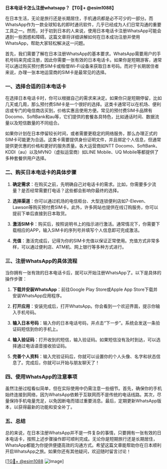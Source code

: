 **日本电话卡怎么注册whatsapp？【TG💪+ @esim1088】**

在日本生活，无论是旅行还是长期居住，手机通讯都是必不可少的一部分。而WhatsApp作为一款全球知名的即时通讯软件，几乎已经成为人们日常沟通的重要工具之一。然而，对于初到日本的人来说，使用日本电话卡注册WhatsApp可能会遇到一些困惑和障碍。这篇文章将详细讲解如何在日本成功注册并使用WhatsApp，帮助大家轻松解决这一问题。

首先，我们需要了解在日本注册WhatsApp的基本要求。WhatsApp需要用户的手机号码来完成注册，因此你需要一张有效的日本电话卡。如果你是短期游客，通常可以通过购买预付费SIM卡或租借Wi-Fi设备来获取日本号码。而对于长期居住者来说，办理一张本地运营商的SIM卡是最常见的选择。

### 一、选择合适的日本电话卡

在选择日本电话卡时，你可以根据自己的需求来决定。如果你只是短期停留，比如几天或几周，那么预付费SIM卡是一个很好的选择。这类卡通常可以在机场、便利店或专门的电信商店买到，价格实惠且使用方便。常见的预付费SIM卡品牌有Docomo、SoftBank和au等，它们提供的套餐各具特色，比如通话时间、数据流量以及短信数量的不同组合。

如果你计划在日本停留较长时间，或者需要更稳定的网络服务，那么办理正式的SIM卡可能更为合适。这类卡需要提供身份证明文件，并且绑定个人信息，但通常提供更优惠的价格和更好的服务质量。各大运营商如NTT Docomo、SoftBank、KDDI（au）以及MVNO（虚拟运营商）如LINE Mobile、UQ Mobile等都提供了多种套餐供用户选择。

### 二、购买日本电话卡的具体步骤

1. **确定需求**：在购买之前，先明确自己对电话卡的需求。比如，你需要多少流量？是否经常需要打电话？这些都会影响你最终的选择。
   
2. **选择渠道**：你可以通过机场的电信柜台、大型连锁便利店如7-Eleven、Lawson等购买预付费SIM卡。此外，许多网站也提供在线订购服务，你可以提前下单后直接到日本取货。

3. **激活SIM卡**：购买后，按照说明书上的指示进行激活。通常情况下，你需要下载相应的APP，输入SIM卡的序列号并填写个人信息即可完成激活。

4. **充值**：激活完成后，记得为你的SIM卡充值以保证正常使用。充值方式非常多样，可以通过便利店、ATM机、网上银行等多种方式进行。

### 三、注册WhatsApp的具体流程

当你拥有一张有效的日本电话卡后，就可以开始注册WhatsApp了。以下是具体的操作步骤：

1. **下载并安装WhatsApp**：前往Google Play Store或Apple App Store下载并安装WhatsApp应用程序。

2. **打开应用**：安装完成后，打开WhatsApp。你会看到一个欢迎界面，提示你输入手机号码。

3. **输入日本号码**：输入你的日本电话号码，并点击“下一步”。系统会发送一条验证码短信到你的手机上。

4. **输入验证码**：打开收到的短信，输入验证码。如果短信没有及时到达，可以选择通过电话语音接收验证码。

5. **完善个人资料**：输入完验证码后，你就可以设置你的个人头像、名字和状态信息了。完成后，你就可以开始与朋友聊天了！

### 四、使用WhatsApp的注意事项

虽然注册过程看似简单，但在实际使用中仍需注意一些细节。首先，确保你的手机始终连接到网络，因为WhatsApp依赖于互联网而不是传统的电话线路。其次，尽量保持手机电量充足，以免因断电而错过重要消息。最后，定期更新WhatsApp版本，以获得最新的功能和安全补丁。

### 五、总结

总的来说，在日本注册WhatsApp并不是一件复杂的事情，只要拥有一张有效的日本电话卡，按照上述步骤操作即可顺利完成。无论你是短期旅行还是长期居住，WhatsApp都能为你提供便捷高效的沟通方式。希望这篇文章能帮助你在日本顺利开启WhatsApp之旅。如果你还有其他疑问，欢迎随时留言讨论！

[[TG💪+ @esim1088](https://t.me/s/esim1088) ![Image](https://i.postimg.cc/4NQfJmqS/Snipaste-2025-05-13-00-14-12.png)]